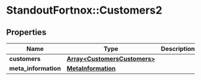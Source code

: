 # StandoutFortnox::Customers2

## Properties
Name | Type | Description | Notes
------------ | ------------- | ------------- | -------------
**customers** | [**Array&lt;CustomersCustomers&gt;**](CustomersCustomers.md) |  | [optional] 
**meta_information** | [**MetaInformation**](MetaInformation.md) |  | [optional] 

